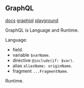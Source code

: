 GraphQL
-

[docs](http://graphql.org/code/#javascript)
[graphiql](https://graphql.github.io/swapi-graphql/)
[playground](https://www.graphqlbin.com/v2/6RQ6TM)

GraphQL is Language and Runtime.

Language:
* field.
* variable `$varName`.
* directive `@include(if: $var)`.
* alias `aliasName: originName`.
* fragment `...FragmentName`.

Runtime.
